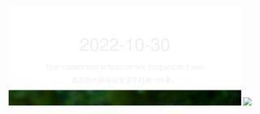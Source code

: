 <!-- [START DAILY SAYING] -->
<!-- Please keep comment here to allow auto-update -->
<p align="center">
  <img src="assets/daily-saying/2022-10-30.svg" height="196"/>
  <img src="https://dots365.herokuapp.com?d=2022-10-30" height="196"/>
</p>
<!-- [END DAILY SAYING] -->

<!-- <p align="center">
<img alt="profile views" src="https://komarev.com/ghpvc/?username=bubkoo&color=brightgreen&style=flat-square&label=PROFILE+VIEWS" />
</p> -->
